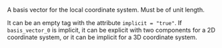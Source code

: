 A basis vector for the local coordinate system. Must be of unit length.

It can be an empty tag with the attribute `implicit = "true"`.
If `basis_vector_0` is implicit, it can be explicit with two components for a 2D
  coordinate system, or it can be implicit for  a 3D coordinate system.
